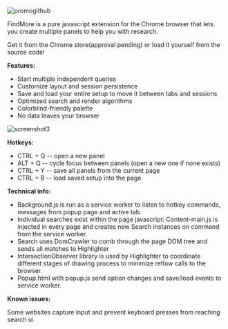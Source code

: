 ![promogithub](https://user-images.githubusercontent.com/27297124/227906313-a08a6ca4-a8a6-4c96-b913-053392bf4d77.png)


FindMore is a pure javascript extension for the Chrome browser that lets you create multiple panels to help you with research.

Get it from the Chrome store(approval pending) or load it yourself from the source code!

<b>Features:</b>

* Start multiple independent queries
* Customize layout and session persistence
* Save and load your entire setup to move it between tabs and sessions
* Optimized search and render algorithms
* Colorblind-friendly palette
* No data leaves your browser

![screenshot3](https://user-images.githubusercontent.com/27297124/227904056-0afb85d0-9e2e-4db8-8d62-4cbc09df65de.png)


<b>Hotkeys: </b>

- CTRL + Q -- open a new panel
- ALT + Q -- cycle focus between panels (open a new one if none exists)
- CTRL + Y -- save all panels from the current page
- CTRL + B -- load saved setup into the page

<b>Technical info: </b>

- Background.js is run as a service worker to listen to hotkey commands, messages from popup page and active tab.
- Individual searches exist within the page javascript: Content-main.js is injected in every page and creates new Search instances on command from the service worker.
- Search uses DomCrawler to comb through the page DOM tree and sends all matches to Highlighter
- IntersectionObserver library is used by Highlighter to coordinate different stages of drawing process to minimize reflow calls to the browser.
- Popup.html with popup.js send option changes and save/load events to service worker.

<b>Known issues:</b>

Some websites capture input and prevent keyboard presses from reaching search ui.

